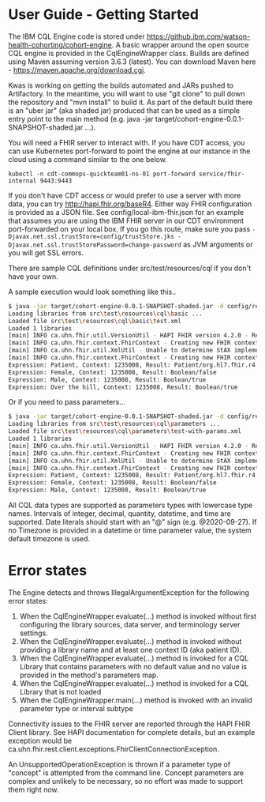 # User Guide - Getting Started

The IBM CQL Engine code is stored under https://github.ibm.com/watson-health-cohorting/cohort-engine. A basic wrapper around the open source CQL engine is provided in the CqlEngineWrapper class. Builds are defined using Maven assuming version 3.6.3 (latest). You can download Maven here - https://maven.apache.org/download.cgi.

Kwas is working on getting the builds automated and JARs pushed to Artifactory. In the meantime, you will want to use "git clone" to pull down the repository and "mvn install" to build it. As part of the default build there is an "uber jar" (aka shaded jar) produced that can be used as a simple entry point to the main method (e.g. java -jar target/cohort-engine-0.0.1-SNAPSHOT-shaded.jar ...). 

You will need a FHIR server to interact with. If you have CDT access, you can use Kubernetes port-forward to point the engine at our instance in the cloud using a command similar to the one below.

`kubectl -n cdt-commops-quickteam01-ns-01 port-forward service/fhir-internal 9443:9443`

If you don't have CDT access or would prefer to use a server with more data, you can try http://hapi.fhir.org/baseR4. Either way FHIR configuration is provided as a JSON file. See config/local-ibm-fhir.json for an example that assumes you are using the IBM FHIR server in our CDT environment port-forwarded on your local box. If you go this route, make sure you pass `-Djavax.net.ssl.trustStore=config/trustStore.jks -Djavax.net.ssl.trustStorePassword=change-password` as JVM arguments or you will get SSL errors.

There are sample CQL definitions under src/test/resources/cql if you don't have your own. 

A sample execution would look something like this..

```bash
$ java -jar target/cohort-engine-0.0.1-SNAPSHOT-shaded.jar -d config/remote-hapi-fhir.json -t config/remote-hapi-fhir.json -f src/test/resources/cql/basic -l Test -c 1235008
Loading libraries from src\test\resources\cql\basic ...
Loaded file src\test\resources\cql\basic\test.xml
Loaded 1 libraries
[main] INFO ca.uhn.fhir.util.VersionUtil - HAPI FHIR version 4.2.0 - Rev 8491707942
[main] INFO ca.uhn.fhir.context.FhirContext - Creating new FHIR context for FHIR version [R4]
[main] INFO ca.uhn.fhir.util.XmlUtil - Unable to determine StAX implementation: java.xml/META-INF/MANIFEST.MF not found
[main] INFO ca.uhn.fhir.context.FhirContext - Creating new FHIR context for FHIR version [R4]
Expression: Patient, Context: 1235008, Result: Patient/org.hl7.fhir.r4.model.Patient@2b7e8044
Expression: Female, Context: 1235008, Result: Boolean/false
Expression: Male, Context: 1235008, Result: Boolean/true
Expression: Over the hill, Context: 1235008, Result: Boolean/true
```

Or if you need to pass parameters...

```bash
$ java -jar target/cohort-engine-0.0.1-SNAPSHOT-shaded.jar -d config/remote-hapi-fhir.json -t config/remote-hapi-fhir.json -f src/test/resources/cql/parameters -l Test -c 1235008 -p MaxAge:integer:40
Loading libraries from src\test\resources\cql\parameters ...
Loaded file src\test\resources\cql\parameters\test-with-params.xml
Loaded 1 libraries
[main] INFO ca.uhn.fhir.util.VersionUtil - HAPI FHIR version 4.2.0 - Rev 8491707942
[main] INFO ca.uhn.fhir.context.FhirContext - Creating new FHIR context for FHIR version [R4]
[main] INFO ca.uhn.fhir.util.XmlUtil - Unable to determine StAX implementation: java.xml/META-INF/MANIFEST.MF not found
[main] INFO ca.uhn.fhir.context.FhirContext - Creating new FHIR context for FHIR version [R4]
Expression: Patient, Context: 1235008, Result: Patient/org.hl7.fhir.r4.model.Patient@6bc24e72
Expression: Female, Context: 1235008, Result: Boolean/false
Expression: Male, Context: 1235008, Result: Boolean/true
```

All CQL data types are supported as parameters types with lowercase type names. Intervals of integer, decimal, quantity, datetime, and time are supported. Date literals should start with an "@" sign (e.g. @2020-09-27). If no Timezone is provided in a datetime or time parameter value, the system default timezone is used.

# Error states
The Engine detects and throws IllegalArgumentException for the following error states:
1) When the CqlEngineWrapper.evaluate(...) method is invoked without first configuring the library sources, data server, and terminology server settings.
2) When the CqlEngineWrapper.evaluate(...) method is invoked without providing a library name and at least one context ID (aka patient ID).
3) When the CqlEngineWrapper.evaluate(...) method is invoked for a CQL Library that contains parameters with no default value and no value is provided in the method's parameters map.
4) When the CqlEngineWrapper.evaluate(...) method is invoked for a CQL Library that is not loaded
5) When the CqlEngineWrapper.main(...) method is invoked with an invalid parameter type or interval subtype

Connectivity issues to the FHIR server are reported through the HAPI FHIR Client library. See HAPI documentation for complete details, but an example exception would be ca.uhn.fhir.rest.client.exceptions.FhirClientConnectionException.

An UnsupportedOperationException is thrown if a parameter type of "concept" is attempted from the command line. Concept parameters are complex and unlikely to be necessary, so no effort was made to support them right now.

